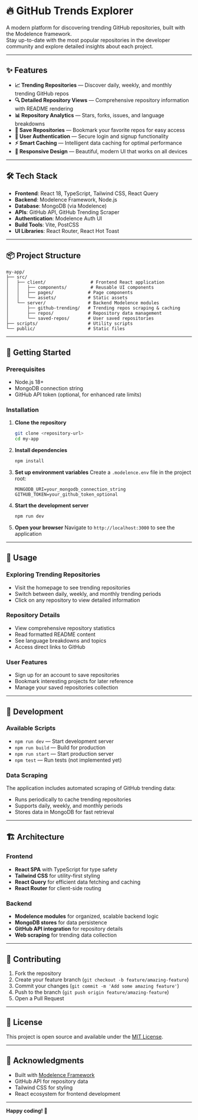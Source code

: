 # 🔥 GitHub Trends Explorer

A modern platform for discovering trending GitHub repositories, built with the Modelence framework.  
Stay up-to-date with the most popular repositories in the developer community and explore detailed insights about each project.

---

## ✨ Features

- **📈 Trending Repositories** — Discover daily, weekly, and monthly trending GitHub repos
- **🔍 Detailed Repository Views** — Comprehensive repository information with README rendering
- **📊 Repository Analytics** — Stars, forks, issues, and language breakdowns
- **🔖 Save Repositories** — Bookmark your favorite repos for easy access
- **👤 User Authentication** — Secure login and signup functionality
- **⚡ Smart Caching** — Intelligent data caching for optimal performance
- **📱 Responsive Design** — Beautiful, modern UI that works on all devices

---

## 🛠️ Tech Stack

- **Frontend**: React 18, TypeScript, Tailwind CSS, React Query
- **Backend**: Modelence Framework, Node.js
- **Database**: MongoDB (via Modelence)
- **APIs**: GitHub API, GitHub Trending Scraper
- **Authentication**: Modelence Auth UI
- **Build Tools**: Vite, PostCSS
- **UI Libraries**: React Router, React Hot Toast

---

## 📦 Project Structure

```
my-app/
├── src/
│   ├── client/                 # Frontend React application
│   │   ├── components/         # Reusable UI components
│   │   ├── pages/             # Page components
│   │   └── assets/            # Static assets
│   └── server/                # Backend Modelence modules
│       ├── github-trending/   # Trending repos scraping & caching
│       ├── repos/             # Repository data management
│       └── saved-repos/       # User saved repositories
├── scripts/                   # Utility scripts
└── public/                    # Static files
```

---

## 🚀 Getting Started

### Prerequisites

- Node.js 18+ 
- MongoDB connection string
- GitHub API token (optional, for enhanced rate limits)

### Installation

1. **Clone the repository**
   ```bash
   git clone <repository-url>
   cd my-app
   ```

2. **Install dependencies**
   ```bash
   npm install
   ```

3. **Set up environment variables**
   Create a `.modelence.env` file in the project root:
   ```env
   MONGODB_URI=your_mongodb_connection_string
   GITHUB_TOKEN=your_github_token_optional
   ```

4. **Start the development server**
   ```bash
   npm run dev
   ```

5. **Open your browser**
   Navigate to `http://localhost:3000` to see the application

---

## 📖 Usage

### Exploring Trending Repositories

- Visit the homepage to see trending repositories
- Switch between daily, weekly, and monthly trending periods
- Click on any repository to view detailed information

### Repository Details

- View comprehensive repository statistics
- Read formatted README content
- See language breakdowns and topics
- Access direct links to GitHub

### User Features

- Sign up for an account to save repositories
- Bookmark interesting projects for later reference
- Manage your saved repositories collection

---

## 🔧 Development

### Available Scripts

- `npm run dev` — Start development server
- `npm run build` — Build for production
- `npm run start` — Start production server
- `npm test` — Run tests (not implemented yet)

### Data Scraping

The application includes automated scraping of GitHub trending data:
- Runs periodically to cache trending repositories
- Supports daily, weekly, and monthly periods
- Stores data in MongoDB for fast retrieval

---

## 🏗️ Architecture

### Frontend
- **React SPA** with TypeScript for type safety
- **Tailwind CSS** for utility-first styling
- **React Query** for efficient data fetching and caching
- **React Router** for client-side routing

### Backend
- **Modelence modules** for organized, scalable backend logic
- **MongoDB stores** for data persistence
- **GitHub API integration** for repository details
- **Web scraping** for trending data collection

---

## 🤝 Contributing

1. Fork the repository
2. Create your feature branch (`git checkout -b feature/amazing-feature`)
3. Commit your changes (`git commit -m 'Add some amazing feature'`)
4. Push to the branch (`git push origin feature/amazing-feature`)
5. Open a Pull Request

---

## 📄 License

This project is open source and available under the [MIT License](LICENSE).

---

## 🙏 Acknowledgments

- Built with [Modelence Framework](https://docs.modelence.com)
- GitHub API for repository data
- Tailwind CSS for styling
- React ecosystem for frontend development

---

**Happy coding! 🚀**
